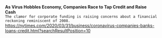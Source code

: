 **As Virus Hobbles Economy, Companies Race to Tap Credit and Raise Cash**\
`The clamor for corporate funding is raising concerns about a financial reckoning reminiscent of 2008.`\
https://nytimes.com/2020/03/31/business/coronavirus-companies-banks-loans-credit.html?searchResultPosition=10

